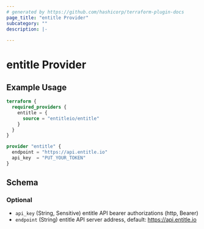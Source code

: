 ```yaml
---
# generated by https://github.com/hashicorp/terraform-plugin-docs
page_title: "entitle Provider"
subcategory: ""
description: |-
  
---
```


# entitle Provider



## Example Usage

```terraform
terraform {
  required_providers {
    entitle = {
      source = "entitleio/entitle"
    }
  }
}

provider "entitle" {
  endpoint = "https://api.entitle.io"
  api_key  = "PUT_YOUR_TOKEN"
}
```

<!-- schema generated by tfplugindocs -->
## Schema

### Optional

- `api_key` (String, Sensitive) entitle API bearer authorizations (http, Bearer)
- `endpoint` (String) entitle API server address, default: https://api.entitle.io
